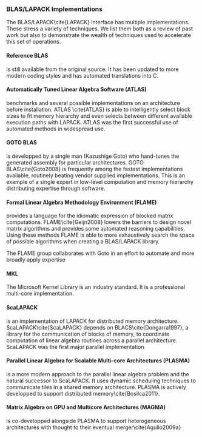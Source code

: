
### BLAS/LAPACK Implementations

The BLAS/LAPACK\cite{LAPACK} interface has multiple implementations.  These stress a variety of techniques.  We list them both as a review of past work but also to demonstrate the wealth of techniques used to accelerate this set of operations.


#### Reference BLAS

is still available from the original source.  It has been updated to more modern coding styles and has automated translations into C.


#### Automatically Tuned Linear Algebra Software (ATLAS)

benchmarks and several possible implementations on an architecture before installation.  ATLAS \cite{ATLAS} is able to intelligently select block sizes to fit memory hierarchy and even selects between different available execution paths with LAPACK.  ATLAS was the first successful use of automated methods in widespread use.


#### GOTO BLAS

is developped by a single man (Kazushige Goto) who hand-tunes the generated assembly for particular architectures.  GOTO BLAS\cite{Goto2008} is frequently among the fastest implementations available, routinely beating vendor supplied implementations.  This is an example of a single expert in low-level computation and memory hierarchy distributing expertise through software.


#### Formal Linear Algebra Methodology Environment (FLAME) 

provides a language for the idiomatic expression of blocked matrix computations.  FLAME\cite{Geijn2008} lowers the barriers to design novel matrix algorithms and provides some automated reasoning capabilities.  Using these methods FLAME is able to more exhaustively search the space of possible algorithms when creating a BLAS/LAPACK library.   

The FLAME group collaborates with Goto in an effort to automate and more broadly apply expertise


#### MKL

The Microsoft Kernel Library is an industry standard.  It is a professional multi-core implementation.


#### ScaLAPACK

is an implementation of LAPACK for distributed memory architecture.  ScaLAPACK\cite{ScaLAPACK} depends on BLACS\cite{Dongarra1997}, a library for the communication of blocks of memory, to coordinate computation of linear algebra routines across a parallel architecture.  ScaLAPACK was the first major parallel implementation


#### Parallel Linear Algebra for Scalable Multi-core Architectures (PLASMA)

is a more modern approach to the parallel linear algebra problem and the natural successor to ScaLAPACK.  It uses dynamic scheduling techniques to communicate tiles in a shared memory architecture.  PLASMA is actively developped to support distributed memory\cite{Bosilca2011}.


#### Matrix Algebra on GPU and Multicore Architectures (MAGMA)

is co-developped alongside PLASMA to support heterogeneous architectures with thought to their eventual merger\cite{Agullo2009a}

